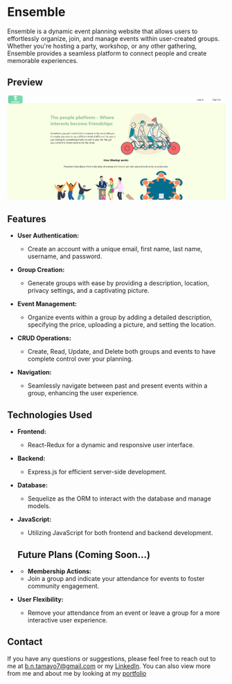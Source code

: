 # Ensemble

Ensemble is a dynamic event planning website that allows users to effortlessly organize, join, and manage events within user-created groups. Whether you're hosting a party, workshop, or any other gathering, Ensemble provides a seamless platform to connect people and create memorable experiences.

## Preview
[![Image](https://github.com/Bobarn/Photos/raw/main/EnsemblePrev.png)](https://github.com/Bobarn/Photos/blob/main/EnsemblePrev.png)

## Features

- **User Authentication:**
  - Create an account with a unique email, first name, last name, username, and password.

- **Group Creation:**
  - Generate groups with ease by providing a description, location, privacy settings, and a captivating picture.

- **Event Management:**
  - Organize events within a group by adding a detailed description, specifying the price, uploading a picture, and setting the location.

- **CRUD Operations:**
  - Create, Read, Update, and Delete both groups and events to have complete control over your planning.

- **Navigation:**
  - Seamlessly navigate between past and present events within a group, enhancing the user experience.

## Technologies Used

- **Frontend:**
  - React-Redux for a dynamic and responsive user interface.

- **Backend:**
  - Express.js for efficient server-side development.

- **Database:**
  - Sequelize as the ORM to interact with the database and manage models.

- **JavaScript:**
  - Utilizing JavaScript for both frontend and backend development.
 
  ## Future Plans (Coming Soon...)
- - **Membership Actions:**
  - Join a group and indicate your attendance for events to foster community engagement.

- **User Flexibility:**
  - Remove your attendance from an event or leave a group for a more interactive user experience.

## Contact

If you have any questions or suggestions, please feel free to reach out to me at [b.n.tamayo7@gmail.com](b.n.tamayo7@gmail.com) or my [LinkedIn](https://www.linkedin.com/in/brandon-tamayo-bobarn7/).
You can also view more from me and about me by looking at my [portfolio](https://bobarn.netlify.app/)



